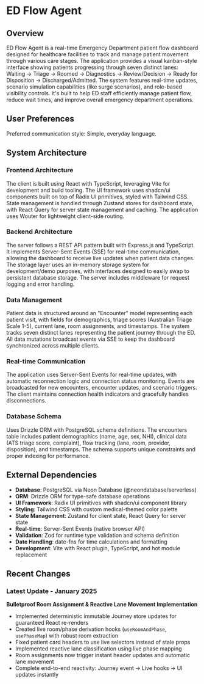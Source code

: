 # ED Flow Agent

## Overview

ED Flow Agent is a real-time Emergency Department patient flow dashboard designed for healthcare facilities to track and manage patient movement through various care stages. The application provides a visual kanban-style interface showing patients progressing through seven distinct lanes: Waiting → Triage → Roomed → Diagnostics → Review/Decision → Ready for Disposition → Discharged/Admitted. The system features real-time updates, scenario simulation capabilities (like surge scenarios), and role-based visibility controls. It's built to help ED staff efficiently manage patient flow, reduce wait times, and improve overall emergency department operations.

## User Preferences

Preferred communication style: Simple, everyday language.

## System Architecture

### Frontend Architecture
The client is built using React with TypeScript, leveraging Vite for development and build tooling. The UI framework uses shadcn/ui components built on top of Radix UI primitives, styled with Tailwind CSS. State management is handled through Zustand stores for dashboard state, with React Query for server state management and caching. The application uses Wouter for lightweight client-side routing.

### Backend Architecture
The server follows a REST API pattern built with Express.js and TypeScript. It implements Server-Sent Events (SSE) for real-time communication, allowing the dashboard to receive live updates when patient data changes. The storage layer uses an in-memory storage system for development/demo purposes, with interfaces designed to easily swap to persistent database storage. The server includes middleware for request logging and error handling.

### Data Management
Patient data is structured around an "Encounter" model representing each patient visit, with fields for demographics, triage scores (Australian Triage Scale 1-5), current lane, room assignments, and timestamps. The system tracks seven distinct lanes representing the patient journey through the ED. All data mutations broadcast events via SSE to keep the dashboard synchronized across multiple clients.

### Real-time Communication
The application uses Server-Sent Events for real-time updates, with automatic reconnection logic and connection status monitoring. Events are broadcasted for new encounters, encounter updates, and scenario triggers. The client maintains connection health indicators and gracefully handles disconnections.

### Database Schema
Uses Drizzle ORM with PostgreSQL schema definitions. The encounters table includes patient demographics (name, age, sex, NHI), clinical data (ATS triage score, complaint), flow tracking (lane, room, provider, disposition), and timestamps. The schema supports unique constraints and proper indexing for performance.

## External Dependencies

- **Database**: PostgreSQL via Neon Database (@neondatabase/serverless)
- **ORM**: Drizzle ORM for type-safe database operations
- **UI Framework**: Radix UI primitives with shadcn/ui component library
- **Styling**: Tailwind CSS with custom medical-themed color palette
- **State Management**: Zustand for client state, React Query for server state
- **Real-time**: Server-Sent Events (native browser API)
- **Validation**: Zod for runtime type validation and schema definition
- **Date Handling**: date-fns for time calculations and formatting
- **Development**: Vite with React plugin, TypeScript, and hot module replacement

## Recent Changes

### Latest Update - January 2025
**Bulletproof Room Assignment & Reactive Lane Movement Implementation**
- Implemented deterministic immutable Journey store updates for guaranteed React re-renders
- Created live room/phase derivation hooks (`useRoomAndPhase`, `usePhaseMap`) with robust room extraction
- Fixed patient card headers to use live selectors instead of stale props
- Implemented reactive lane classification using live phase mapping
- Room assignments now trigger instant header updates and automatic lane movement
- Complete end-to-end reactivity: Journey event → Live hooks → UI updates instantly